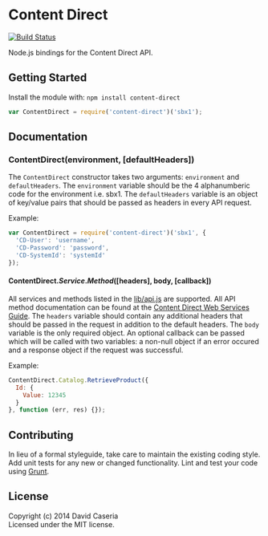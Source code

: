 # Content Direct
[![Build Status](https://secure.travis-ci.org/davidcaseria/content-direct-node.png?branch=master)](http://travis-ci.org/davidcaseria/content-direct-node)

Node.js bindings for the Content Direct API.


## Getting Started

Install the module with: `npm install content-direct`

```js
var ContentDirect = require('content-direct')('sbx1');
```

## Documentation

### ContentDirect(environment, [defaultHeaders])

The `ContentDirect` constructor takes two arguments: `environment` and `defaultHeaders`. The `environment` variable should be the 4 alphanumberic code for the environment i.e. sbx1. The `defaultHeaders` variable is an object of key/value pairs that should be passed as headers in every API request.

Example:
```js
var ContentDirect = require('content-direct')('sbx1', {
  'CD-User': 'username',
  'CD-Password': 'password',
  'CD-SystemId': 'systemId'
});
```

#### ContentDirect.*Service*.*Method*([headers], body, [callback])

All services and methods listed in the [lib/api.js](lib/api.js) are supported. All API method documentation can be found at the [Content Direct Web Services Guide](https://documentation.doc1.cdops.net/v6.0/WebServices.html). The `headers` variable should contain any additional headers that should be passed in the request in addition to the default headers. The `body` variable is the only required object. An optional callback can be passed which will be called with two variables: a non-null object if an error occured and a response object if the request was successful.

Example:
```js
ContentDirect.Catalog.RetrieveProduct({
  Id: {
    Value: 12345
  }
}, function (err, res) {});
```

## Contributing

In lieu of a formal styleguide, take care to maintain the existing coding style. Add unit tests for any new or changed functionality. Lint and test your code using [Grunt](http://gruntjs.com).

## License

Copyright (c) 2014 David Caseria  
Licensed under the MIT license.
